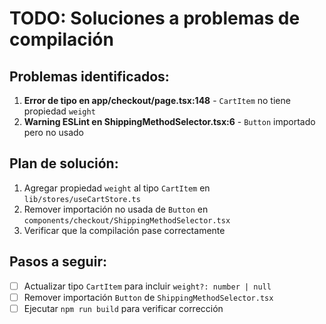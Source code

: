 # TODO: Soluciones a problemas de compilación

## Problemas identificados:
1. **Error de tipo en app/checkout/page.tsx:148** - `CartItem` no tiene propiedad `weight`
2. **Warning ESLint en ShippingMethodSelector.tsx:6** - `Button` importado pero no usado

## Plan de solución:
1. Agregar propiedad `weight` al tipo `CartItem` en `lib/stores/useCartStore.ts`
2. Remover importación no usada de `Button` en `components/checkout/ShippingMethodSelector.tsx`
3. Verificar que la compilación pase correctamente

## Pasos a seguir:
- [ ] Actualizar tipo `CartItem` para incluir `weight?: number | null`
- [ ] Remover importación `Button` de `ShippingMethodSelector.tsx`
- [ ] Ejecutar `npm run build` para verificar corrección
